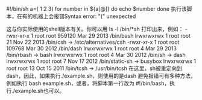 #!/bin/sh
a=( 1 2 3)
for number in ${a[@]}
do
echo $number
done
执行该脚本，在有的机器上会报错Syntax error: "(" unexpected

这与你实际使用的shell版本有关。你可以用 ls -l /bin/*sh 打印出来，例如：
-rwxr-xr-x 1 root root 959120 Mar 29  2013 /bin/bash
lrwxrwxrwx 1 root root     21 Nov 22  2013 /bin/csh -> /etc/alternatives/csh
-rwxr-xr-x 1 root root 109768 Mar 30  2012 /bin/dash
lrwxrwxrwx 1 root root      4 Mar 29  2013 /bin/rbash -> bash
lrwxrwxrwx 1 root root      4 Mar 30  2012 /bin/sh -> dash
lrwxrwxrwx 1 root root      7 Nov 17  2012 /bin/static-sh -> busybox
lrwxrwxrwx 1 root root     13 Oct 15  2011 /bin/tcsh -> /usr/bin/tcsh
在这里，sh被重定向到dash，因此，如果执行./example.sh，则使用的是dash
避免报错可有多种方法，例如执行 bash example.sh，或者，将脚本第一行改为
#!/bin/bash，执行./example.sh也可以。
